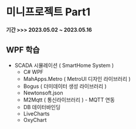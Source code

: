 # 미니프로젝트 Part1
#### 기간 >>> 2023.05.02 ~ 2023.05.16

## WPF 학습
- SCADA 시뮬레이션 ( SmartHome System )
    - C# WPF
    - MahApps.Metro ( MetroUI 디자인 라이브러리 )
    - Bogus ( 더미데이터 생성 라이브러리 )
    - Newtonsoft.json
    - M2Mqtt ( 통신라이브러리 ) - MQTT 연동
    - DB 데이터바인딩
    - LiveCharts
    - OxyChart

